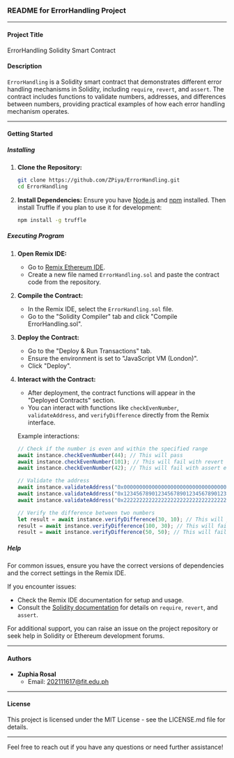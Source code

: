 ### README for ErrorHandling Project

---

#### **Project Title**
ErrorHandling Solidity Smart Contract

#### **Description**
`ErrorHandling` is a Solidity smart contract that demonstrates different error handling mechanisms in Solidity, including `require`, `revert`, and `assert`. The contract includes functions to validate numbers, addresses, and differences between numbers, providing practical examples of how each error handling mechanism operates.

---

#### **Getting Started**

##### **Installing**

1. **Clone the Repository:**
   ```sh
   git clone https://github.com/ZPiya/ErrorHandling.git
   cd ErrorHandling
   ```

2. **Install Dependencies:**
   Ensure you have [Node.js](https://nodejs.org/) and [npm](https://www.npmjs.com/) installed. Then install Truffle if you plan to use it for development:
   ```sh
   npm install -g truffle
   ```

##### **Executing Program**

1. **Open Remix IDE:**
   - Go to [Remix Ethereum IDE](https://remix.ethereum.org/).
   - Create a new file named `ErrorHandling.sol` and paste the contract code from the repository.

2. **Compile the Contract:**
   - In the Remix IDE, select the `ErrorHandling.sol` file.
   - Go to the "Solidity Compiler" tab and click "Compile ErrorHandling.sol".

3. **Deploy the Contract:**
   - Go to the "Deploy & Run Transactions" tab.
   - Ensure the environment is set to "JavaScript VM (London)".
   - Click "Deploy".

4. **Interact with the Contract:**
   - After deployment, the contract functions will appear in the "Deployed Contracts" section.
   - You can interact with functions like `checkEvenNumber`, `validateAddress`, and `verifyDifference` directly from the Remix interface.

   Example interactions:
   ```javascript
   // Check if the number is even and within the specified range
   await instance.checkEvenNumber(44); // This will pass
   await instance.checkEvenNumber(101); // This will fail with revert error
   await instance.checkEvenNumber(42); // This will fail with assert error

   // Validate the address
   await instance.validateAddress("0x0000000000000000000000000000000000000000"); // This will fail with require error
   await instance.validateAddress("0x1234567890123456789012345678901234567890"); // This will fail with revert error
   await instance.validateAddress("0x2222222222222222222222222222222222222222"); // This will pass

   // Verify the difference between two numbers
   let result = await instance.verifyDifference(30, 10); // This will pass
   result = await instance.verifyDifference(100, 30); // This will fail with revert error
   result = await instance.verifyDifference(50, 50); // This will fail with assert error
   ```

##### **Help**
For common issues, ensure you have the correct versions of dependencies and the correct settings in the Remix IDE.

If you encounter issues:
- Check the Remix IDE documentation for setup and usage.
- Consult the [Solidity documentation](https://docs.soliditylang.org/) for details on `require`, `revert`, and `assert`.

For additional support, you can raise an issue on the project repository or seek help in Solidity or Ethereum development forums.

---

#### **Authors**

- **Zuphia Rosal**
  - Email: 202111617@fit.edu.ph

---

#### **License**
This project is licensed under the MIT License - see the LICENSE.md file for details.

---

Feel free to reach out if you have any questions or need further assistance!

